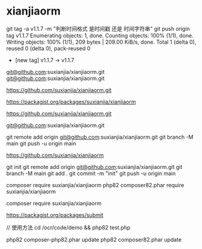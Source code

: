 # xianjiaorm
   git tag -a v1.1.7 -m "判断时间格式 是时间戳 还是 时间字符串" 
  git push origin tag v1.1.7 
Enumerating objects: 1, done.
Counting objects: 100% (1/1), done.
Writing objects: 100% (1/1), 209 bytes | 209.00 KiB/s, done.
Total 1 (delta 0), reused 0 (delta 0), pack-reused 0
 
 * [new tag]         v1.1.7 -> v1.1.7
 
git@github.com:suxianjia/xianjiaorm.git
git@github.com:suxianjia/xianjiaorm.git

https://github.com/suxianjia/xianjiaorm.git

https://packagist.org/packages/suxianjia/xianjiaorm

https://github.com/suxianjia/xianjiaorm.git


git@github.com:suxianjia/xianjiaorm.git

git remote add origin git@github.com:suxianjia/xianjiaorm.git
git branch -M main
git push -u origin main


https://github.com/suxianjia/xianjiaorm

git init 
git remote add origin git@github.com:suxianjia/xianjiaorm.git
git branch -M main
git add .
git commit -m "init" 
git push -u origin main

composer require suxianjia/xianjiaorm
php82 composer82.phar require  suxianjia/xianjiaorm

composer require suxianjia/xianjiaorm


https://packagist.org/packages/submit
 

 // 使用方法  cd /ocr/code/demo   &&  php82 test.php 

php82 composer-php82.phar update
php82 composer82.phar update
